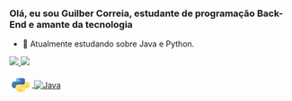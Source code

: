 ### Olá, eu sou Guilber Correia, estudante de programação Back-End e amante da tecnologia

- 🔭 Atualmente estudando sobre Java e Python.

 <div>
  <a href="https://github.com/guilbercorreia">
  <img height="180em" src="https://github-readme-stats.vercel.app/api?username=guilbercorreia&show_icons=true&theme=dracula&include_all_commits=true&count_private=true"/>
  <img height="180em" src="https://github-readme-stats.vercel.app/api/top-langs/?username=guilbercorreia&layout=compact&langs_count=16&theme=dracula"/>
</div>
<div style="display: inline_block"><br>
  <img align="center" alt="Python" height="30" width="40" src="https://raw.githubusercontent.com/devicons/devicon/master/icons/python/python-original.svg">
   <img align="center" alt="Java" height="30" width="40" src="https://cdn.jsdelivr.net/gh/devicons/devicon/icons/java/java-original-wordmark.svg">
   
</div>
